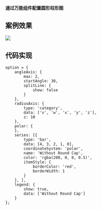 #### **通过万能组件配置圆形柱形图**

## **案例效果**

![](https://img.kancloud.cn/28/ff/28ff14063fb0a97ff4f725d76ab50c06_795x707.png)

## **代码实现**

```
option = {
    angleAxis: {
        max: 2,
        startAngle: 30,
        splitLine: {
            show: false
        }
    },
    radiusAxis: {
        type: 'category',
        data: ['v', 'w', 'x', 'y', 'z'],
        z: 10
    },
    polar: {
    },
    series: [{
        type: 'bar',
        data: [4, 3, 2, 1, 0],
        coordinateSystem: 'polar',
        name: 'Without Round Cap',
        color: 'rgba(200, 0, 0, 0.5)',
        itemStyle: {
            borderColor: 'red',
            borderWidth: 1
        }
    }, ],
    legend: {
        show: true,
        data: ['Without Round Cap']
    }
};
```
